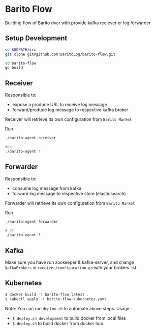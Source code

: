# Barito Flow

Building flow of Barito river with provide kafka reciever or log forwarder 

## Setup Development

```sh
cd $GOPATH/src
git clone git@github.com:BaritoLog/barito-flow.git 

cd barito-flow
go build
```

## Receiver

Responsible to:
- expose a produce URL to receive log message
- forward/produce log message to respective kafka broker

Receiver will retrieve its own configuration from `Barito Market`

Run
```sh
./barito-agent receiver

#or
./barito-agent r
```


## Forwarder

Responsible to:
- consume log message from kafka
- forward log message to respective store (elasticsearch)


Forwarder will retrieve its own configuration from `Barito Market`

Run
```sh
./barito-agent forwarder

# or
./barito-agent f
```

## Kafka

Make sure you have run zookeeper & kafka-server, and change `kafkaBrokers` in `receiver/configuration.go` with your brokers list. 


## Kubernetes

```sh
$ docker build -t barito-flow:latest .
$ kubectl apply -f barito-flow-kubernetes.yaml
```

Note: You can run `deploy.sh` to automate above steps. 
Usage : 
* `$ deploy.sh development` to build docker from local files
* `$ deploy.sh` to build docker from docker hub